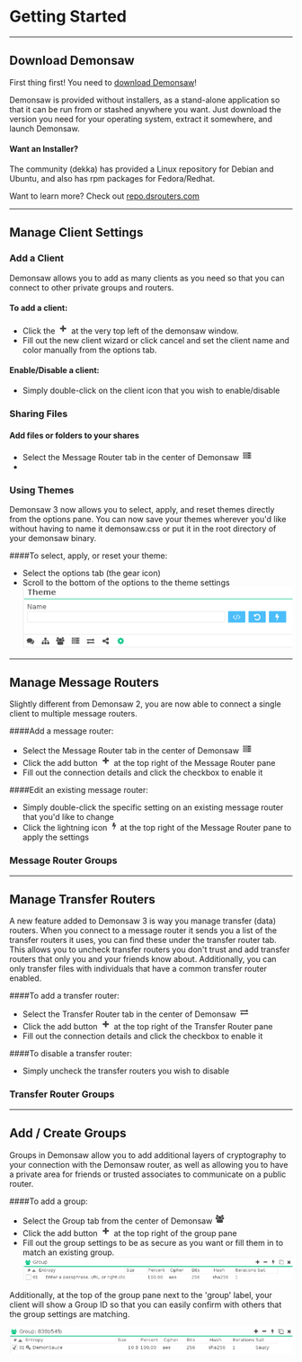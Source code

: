 # Getting Started
---
## Download Demonsaw

First thing first! You need to <a href="https://demonsaw.com/" target="_blank">download Demonsaw</a>!

Demonsaw is provided without installers, as a stand-alone application so that it can be run from or stashed anywhere you want. Just download the version you need for your operating system, extract it somewhere, and launch Demonsaw.

#### Want an Installer?

The community (dekka) has provided a Linux repository for Debian and Ubuntu, and also has rpm packages for Fedora/Redhat.

Want to learn more? Check out <a href="https://repo.dsrouters.com/" target="_blank">repo.dsrouters.com</a>





---

## Manage Client Settings
### Add a Client

Demonsaw allows you to add as many clients as you need so that you can connect to other private groups and routers.


#### To add a client:

* Click the ![+](../img/screenshots/addbutton.png) at the very top left of the demonsaw window.
* Fill out the new client wizard or click cancel and set the client name and color manually from the options tab.


#### Enable/Disable a client:
 * Simply double-click on the client icon that you wish to enable/disable

### Sharing Files
#### Add files or folders to your shares

* Select the Message Router tab in the center of Demonsaw ![Message Router tab](../img/screenshots/messagebutton.png)
* 

### Using Themes

Demonsaw 3 now allows you to select, apply, and reset themes directly from the options pane. You can now save your themes wherever you'd like without having to name it demonsaw.css or put it in the root directory of your demonsaw binary. 

####To select, apply, or reset your theme:

* Select the options tab (the gear icon)
* Scroll to the bottom of the options to the theme settings
![Theme Settings](../img/screenshots/ThemeSettings.png)





---

## Manage Message Routers
 
Slightly different from Demonsaw 2, you are now able to connect a single client to multiple message routers.

####Add a message router:

* Select the Message Router tab in the center of Demonsaw ![Message Router tab](../img/screenshots/messagebutton.png)
* Click the add button ![+](../img/screenshots/addbutton.png) at the top right of the Message Router pane
* Fill out the connection details and click the checkbox to enable it

####Edit an existing message router:

* Simply double-click the specific setting on an existing message router that you'd like to change
* Click the lightning icon ![Lightning button](../img/screenshots/lightningbutton.png) at the top right of the Message Router pane to apply the settings


### Message Router Groups





---

## Manage Transfer Routers

A new feature added to Demonsaw 3 is way you manage transfer (data) routers. When you connect to a message router it sends you a list of the transfer routers it uses, you can find these under the transfer router tab. This allows you to uncheck transfer routers you don't trust and add transfer routers that only you and your friends know about. Additionally, you can only transfer files with individuals that have a common transfer router enabled.

####To add a transfer router:

* Select the Transfer Router tab in the center of Demonsaw ![Transfer Router tab](../img/screenshots/transferbutton.png)
* Click the add button ![+](../img/screenshots/addbutton.png) at the top right of the Transfer Router pane
* Fill out the connection details and click the checkbox to enable it

####To disable a transfer router:

* Simply uncheck the transfer routers you wish to disable


### Transfer Router Groups





---

## Add / Create Groups

Groups in Demonsaw allow you to add additional layers of cryptography to your connection with the Demonsaw router, as well as allowing you to have a private area for friends or trusted associates to communicate on a public router.

####To add a group:

* Select the Group tab from the center of Demonsaw ![group tab](../img/screenshots/groupbutton.png)
* Click the add button ![+](../img/screenshots/addbutton.png) at the top right of the group pane
* Fill out the group settings to be as secure as you want or fill them in to match an existing group.
![+](../img/screenshots/GroupSettings.png)


Additionally, at the top of the group pane next to the 'group' label, your client will show a Group ID so that you can easily confirm with others that the group settings are matching.

![+](../img/screenshots/GroupSettings2.png)
